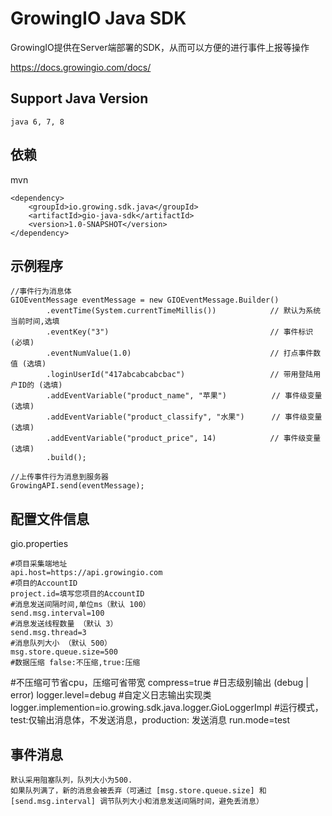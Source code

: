 # GrowingIO Java SDK

GrowingIO提供在Server端部署的SDK，从而可以方便的进行事件上报等操作

<https://docs.growingio.com/docs/>


## Support Java Version

    java 6, 7, 8

## 依赖
mvn

    <dependency>
        <groupId>io.growing.sdk.java</groupId>
        <artifactId>gio-java-sdk</artifactId>
        <version>1.0-SNAPSHOT</version>
    </dependency>


## 示例程序
	//事件行为消息体
    GIOEventMessage eventMessage = new GIOEventMessage.Builder()
            .eventTime(System.currentTimeMillis())            // 默认为系统当前时间,选填
            .eventKey("3")                                    // 事件标识 (必填)
            .eventNumValue(1.0)                               // 打点事件数值 (选填)
            .loginUserId("417abcabcabcbac")                   // 带用登陆用户ID的 (选填)
            .addEventVariable("product_name", "苹果")          // 事件级变量 (选填)
            .addEventVariable("product_classify", "水果")      // 事件级变量 (选填)
            .addEventVariable("product_price", 14)            // 事件级变量 (选填)
            .build();

    //上传事件行为消息到服务器
    GrowingAPI.send(eventMessage);

## 配置文件信息

gio.properties

	#项目采集端地址
	api.host=https://api.growingio.com
	#项目的AccountID
	project.id=填写您项目的AccountID
	#消息发送间隔时间,单位ms（默认 100）
	send.msg.interval=100
	#消息发送线程数量 （默认 3）
	send.msg.thread=3
	#消息队列大小 （默认 500）
	msg.store.queue.size=500
	#数据压缩 false:不压缩,true:压缩
  #不压缩可节省cpu，压缩可省带宽
  compress=true
	#日志级别输出 (debug | error)
	logger.level=debug
	#自定义日志输出实现类
	logger.implemention=io.growing.sdk.java.logger.GioLoggerImpl
	#运行模式，test:仅输出消息体，不发送消息，production: 发送消息
	run.mode=test

## 事件消息

	默认采用阻塞队列，队列大小为500.
	如果队列满了，新的消息会被丢弃（可通过 [msg.store.queue.size] 和 [send.msg.interval] 调节队列大小和消息发送间隔时间，避免丢消息）



